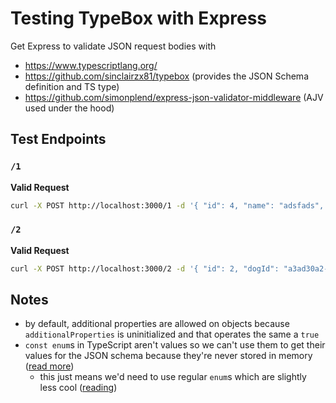# Testing TypeBox with Express

Get Express to validate JSON request bodies with

- https://www.typescriptlang.org/
- https://github.com/sinclairzx81/typebox (provides the JSON Schema definition and TS type)
- https://github.com/simonplend/express-json-validator-middleware (AJV used under the hood)

## Test Endpoints

### `/1`

**Valid Request**

```sh
curl -X POST http://localhost:3000/1 -d '{ "id": 4, "name": "adsfads", "timestamp": 2343, "extra": { "it": "works?" } }' -H 'Content-Type: application/json'
```

### `/2`

**Valid Request**

```sh
curl -X POST http://localhost:3000/2 -d '{ "id": 2, "dogId": "a3ad30a2-a5a5-4898-a0f9-da2c85f42cc0", "color": "Blue" }' -H 'Content-Type: application/json'
```

## Notes

- by default, additional properties are allowed on objects because `additionalProperties` is uninitialized and that operates the same a `true`
- `const enum`s in TypeScript aren't values so we can't use them to get their values for the JSON schema because they're never stored in memory ([read more](https://stackoverflow.com/a/45942460))
  - this just means we'd need to use regular `enum`s which are slightly less cool ([reading](https://robinpokorny.com/blog/typescript-enums-i-want-to-actually-use/))
